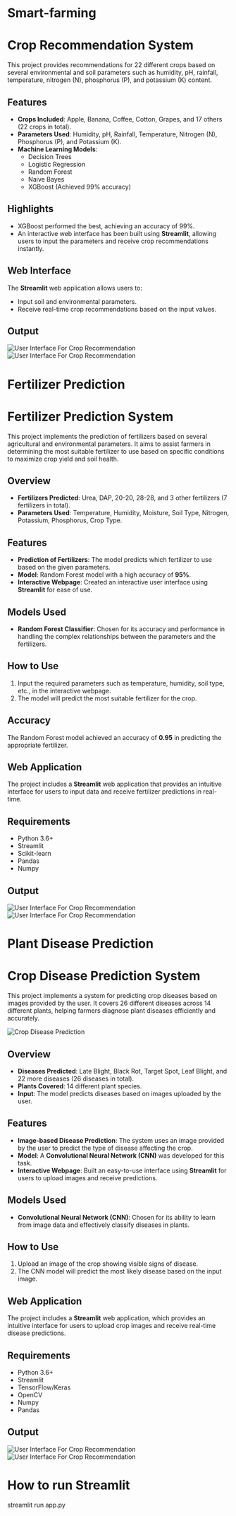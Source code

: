# Smart-farming

# Crop Recommendation System

This project provides recommendations for 22 different crops based on several environmental and soil parameters such as humidity, pH, rainfall, temperature, nitrogen (N), phosphorus (P), and potassium (K) content.

## Features

- **Crops Included**: Apple, Banana, Coffee, Cotton, Grapes, and 17 others (22 crops in total).
- **Parameters Used**: Humidity, pH, Rainfall, Temperature, Nitrogen (N), Phosphorus (P), and Potassium (K).
- **Machine Learning Models**:  
  - Decision Trees  
  - Logistic Regression  
  - Random Forest  
  - Naive Bayes  
  - XGBoost (Achieved 99% accuracy)

## Highlights

- XGBoost performed the best, achieving an accuracy of 99%.
- An interactive web interface has been built using **Streamlit**, allowing users to input the parameters and receive crop recommendations instantly.

## Web Interface

The **Streamlit** web application allows users to:
- Input soil and environmental parameters.
- Receive real-time crop recommendations based on the input values.


## Output

![User Interface For Crop Recommendation](images/Crop1.png)
![User Interface For Crop Recommendation](images/Crop2.png)

# Fertilizer Prediction

# Fertilizer Prediction System

This project implements the prediction of fertilizers based on several agricultural and environmental parameters. It aims to assist farmers in determining the most suitable fertilizer to use based on specific conditions to maximize crop yield and soil health.

## Overview

- **Fertilizers Predicted**: Urea, DAP, 20-20, 28-28, and 3 other fertilizers (7 fertilizers in total).
- **Parameters Used**: Temperature, Humidity, Moisture, Soil Type, Nitrogen, Potassium, Phosphorus, Crop Type.

## Features

- **Prediction of Fertilizers**: The model predicts which fertilizer to use based on the given parameters.
- **Model**: Random Forest model with a high accuracy of **95%**.
- **Interactive Webpage**: Created an interactive user interface using **Streamlit** for ease of use.

## Models Used

- **Random Forest Classifier**: Chosen for its accuracy and performance in handling the complex relationships between the parameters and the fertilizers.

## How to Use

1. Input the required parameters such as temperature, humidity, soil type, etc., in the interactive webpage.
2. The model will predict the most suitable fertilizer for the crop.

## Accuracy

The Random Forest model achieved an accuracy of **0.95** in predicting the appropriate fertilizer.

## Web Application

The project includes a **Streamlit** web application that provides an intuitive interface for users to input data and receive fertilizer predictions in real-time.

## Requirements

- Python 3.6+
- Streamlit
- Scikit-learn
- Pandas
- Numpy

## Output
![User Interface For Crop Recommendation](images/Fertilizer1.png)
![User Interface For Crop Recommendation](images/Fertilizer2.png)

# Plant Disease Prediction

# Crop Disease Prediction System

This project implements a system for predicting crop diseases based on images provided by the user. It covers 26 different diseases across 14 different plants, helping farmers diagnose plant diseases efficiently and accurately.

![Crop Disease Prediction](https://github.com/your-username/repository-name/blob/main/crop_disease_prediction_system.png)

## Overview

- **Diseases Predicted**: Late Blight, Black Rot, Target Spot, Leaf Blight, and 22 more diseases (26 diseases in total).
- **Plants Covered**: 14 different plant species.
- **Input**: The model predicts diseases based on images uploaded by the user.

## Features

- **Image-based Disease Prediction**: The system uses an image provided by the user to predict the type of disease affecting the crop.
- **Model**: A **Convolutional Neural Network (CNN)** was developed for this task.
- **Interactive Webpage**: Built an easy-to-use interface using **Streamlit** for users to upload images and receive predictions.

## Models Used

- **Convolutional Neural Network (CNN)**: Chosen for its ability to learn from image data and effectively classify diseases in plants.

## How to Use

1. Upload an image of the crop showing visible signs of disease.
2. The CNN model will predict the most likely disease based on the input image.

## Web Application

The project includes a **Streamlit** web application, which provides an intuitive interface for users to upload crop images and receive real-time disease predictions.

## Requirements

- Python 3.6+
- Streamlit
- TensorFlow/Keras
- OpenCV
- Numpy
- Pandas

## Output

![User Interface For Crop Recommendation](images/Disease1.png)
![User Interface For Crop Recommendation](images/Disease2.png)


# How to run Streamlit 
streamlit run app.py
